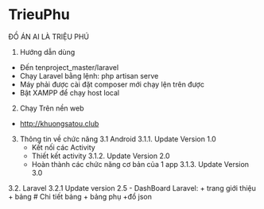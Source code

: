 # TrieuPhu
ĐỒ ÁN AI LÀ TRIỆU PHÚ
1. Hướng dẫn dùng
- Đến tenproject_master/laravel 
- Chạy Laravel bằng lệnh: php artisan serve
- Máy phải được cài đặt composer mới chạy lện trên được
- Bật XAMPP để chạy host local
2. Chạy Trên nền web
- http://khuongsatou.club
3. Thông tin về chức năng
3.1 Android
  3.1.1. Update Version 1.0
    - Kết nối các Activity
    - Thiết kết activity
  3.1.2. Update Version 2.0
    - Hoàn thành các chức năng cơ bản của 1 app
  3.1.3. Update Version 3.0
    
3.2. Laravel
  3.2.1 Update version 2.5
	  - DashBoard Laravel:
      + trang giới thiệu
      + bảng
          # Chi tiết bảng
      + bảng phụ
      +đổ json
     
	  
